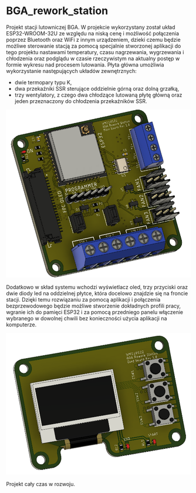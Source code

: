 # BGA_rework_station

Projekt stacji lutowniczej BGA.
W projekcie wykorzystany został układ ESP32-WROOM-32U ze względu na niską cenę i możliwość połączenia poprzez Bluetooth oraz WiFi z innym urządzeniem, dzieki czemu będzie możliwe sterowanie stacją za pomocą specjalnie stworzonej aplikacji do tego projektu nastawami temperatury, czasu nagrzewania, wygrzewania i chłodzenia oraz podglądu w czasie rzeczywistym na aktualny postęp w formie wykresu nad procesem lutowania. 
Płyta główna umożliwia wykorzystanie następujących układów zewnętrznych:
- dwie termopary typu K,
- dwa przekaźniki SSR sterujące oddzielnie górną oraz dolną grzałką,
- trzy wentylatory, z czego dwa chłodzące lutowaną płytę główną oraz jeden przeznaczony do chłodzenia przekaźników SSR.

![](BGA_main.png)

Dodatkowo w skład systemu wchodzi wyświetlacz oled, trzy przyciski oraz dwie diody led na oddzielnej płytce, która docelowo znajdzie się na froncie stacji. Dzięki temu rozwiązaniu za pomocą aplikacji i połączenia bezprzewodowego będzie możliwe stworzenie dokładnych profili pracy, wgranie ich do pamięci ESP32 i za pomocą przedniego panelu włączenie wybranego w dowolnej chwili bez konieczności użycia aplikacji na komputerze. 

![](BGA_oled.png)

Projekt cały czas w rozwoju.
